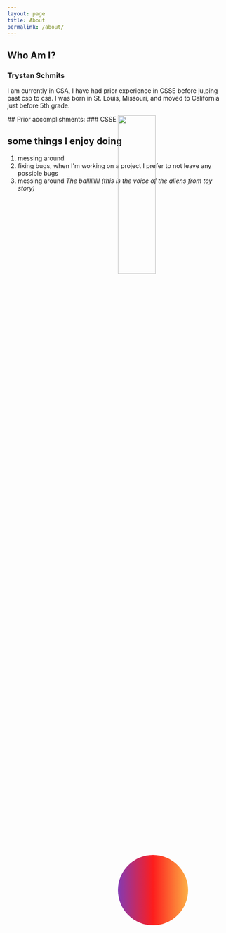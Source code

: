 ```yaml
---
layout: page
title: About
permalink: /about/
---
```

<style>
    img{
        position: absolute;
        width: 30%;
        height: auto;
        left: 50%;
        top: auto;
    }
    .imgOffset {
        left: -50%;
        top: auto;
    }
</style>

## Who Am I?
### Trystan Schmits
I am currently in CSA, I have had prior experience in CSSE before ju,ping past csp to csa.
I was born in St. Louis, Missouri, and moved to California just before 5th grade.
<p>
<img id="myImage" src="https://upload.wikimedia.org/wikipedia/commons/thumb/0/00/St_Louis_night_expblend_cropped.jpg/1200px-St_Louis_night_expblend_cropped.jpg" />
<img id="myImage2" class="imgOffset" src="https://i.natgeofe.com/n/34265a2f-6c80-4b56-bd5d-f7202c908ffc/balboa-park-san-diego-california01_square.jpg" />
</p>
## Prior accomplishments:
### CSSE
<ol id="listToPasteInto">
</ol>
<script>
    var acomplishments = [
        "During Tri1, my group and I created a game with simple lighting and interaction",
        "During Tri2, my main acommplishment was working on multiplayer for the class game",
        "Some other fun items...",
    ];
    var pasteInto = document.getElementById("listToPasteInto"); 
    acomplishments.forEach(string => {
        var li = document.createElement("li");
        li.innerText = string;
        pasteInto.append(li);
    })
    var myImage = document.getElementById("myImage");
    var myImage2 = document.getElementById("myImage2");
    var listOfEffects = ["blur(5px)","grayscale(100%)","invert(100%)","saturate(8)","sepia(100%)","hue-rotate(-90deg)"];
    var effectIndex = 0;
    function onEnter(){
        myImage.style.filter = listOfEffects[effectIndex];
        myImage2.style.filter = listOfEffects[effectIndex];
        effectIndex = (1 + effectIndex) % listOfEffects.length;
    }
    myImage.addEventListener("mouseenter",onEnter);
    myImage2.addEventListener("mouseenter",onEnter);
</script>

## some things I enjoy doing
1. messing around
2. fixing bugs, when I'm working on a project I prefer to not leave any possible bugs
3. messing around *The balllllllll (this is the voice of the aliens from toy story)*

<style>
        .container {
            display: block;
            background: rgb(131,58,180);
            background: linear-gradient(90deg, rgba(131,58,180,1) 0%, rgba(253,29,29,1) 50%, rgba(252,176,69,1) 100%);
            position: fixed;
            top: 50%;
            left: 50%;
            filter: none;
            height: 4%;
            width: auto;
            transition: .25s linear;
            border-radius: 50%;
            z-index: 2;
        }
        .gradient {
            background: rgb(131,58,180);
            background: linear-gradient(90deg, rgba(131,58,180,1) 0%, rgba(253,29,29,1) 50%, rgba(252,176,69,1) 100%);
            -webkit-background-clip: text;
            -webkit-text-fill-color: transparent;
        }
        .gradientB {
            background: rgb(252,176,69);
            background: linear-gradient(90deg, rgba(252,176,69,1) 0%, rgba(253,29,29,1) 50%, rgba(131,58,180,1) 100%);
        }
</style>

<canvas id="display" class="container" height="500px" width="500px"></canvas>

<script src="https://ajax.googleapis.com/ajax/libs/jquery/3.7.1/jquery.min.js"></script>

<script>
    var gravity = 6;

    var positionX = 50; //50 == 50%
    var positionY = 50;

    var velocityX = 0;
    var velocityY = 0;

    var rotation = 0;
    var rotationVelocity = 0;

    var canvas = document.getElementById("display");
    
    function updatePositionToVelocity(){
        velocityY = Math.min(velocityY,10);
        velocityY = Math.max(velocityY,-10);
        velocityX = Math.min(velocityX,5);
        velocityX = Math.max(velocityX,-5);
        // 0,0 is at top left corner and I want it to be bottom left
        positionX = positionX + velocityX;
        positionY = positionY + velocityY; //y is opposite;

        positionX = Math.max(positionX, -40);
        positionY = Math.max(positionY, -40);
    }
    function updateStyle(){
        var deltaX = 50-positionX;
        var deltaY = 50-positionY;

        deltaX = Math.max(deltaX, -40);
        deltaX = Math.min(deltaX, 40) * 25;
        deltaY = Math.max(deltaY, -40);
        deltaY = Math.min(deltaY, 40) * 25;

        if(deltaY == -1000){
            velocityY = Math.min(velocityY,0);
        }
        if(deltaX == -1000){
            velocityX = Math.min(velocityX,0);
        }
        
        // 0,0 is at top left corner and I want it to be bottom left
        var left = deltaX.toString() + "%";
        var top = deltaY.toString() + "%";
        var rot = rotation.toString() + "deg"; // sting
        canvas.style.transform= "translate(" + left + "," + top + ") rotate("+rot+")";
    }

    var fps = 24;
    var active = true;
    var animId;
    var currentFrame = 0;
    function frame() {
            currentFrame = (currentFrame + 1) % fps;
            
            velocityY -= gravity/fps;
            rotationVelocity *= 1-.9/fps;
            if (Math.abs(rotationVelocity) < 3) {
                rotationVelocity = 0;
                velocityX = 0;
            }
            rotation += rotationVelocity;
            updatePositionToVelocity();
            updateStyle();

            // Continue the animation loop
            setTimeout(function () {
                if (active == true) {
                    animId = requestAnimationFrame(frame);
                }
            }, 1000 / fps);
    }
    var directionMult = .5;
    canvas.addEventListener("click",()=>{
        rotationVelocity = Math.random() * 120 * directionMult;
        if(directionMult>=0){directionMult=-.5}else{directionMult =.5};
        velocityX =  -rotationVelocity/12;
        velocityY = 10;
        updatePositionToVelocity();
        updateStyle();

        var selectors = $("p,li,h1,h2,h3,h4").not('.gradient');
        if(selectors.length > 0){
            selectors.eq(Math.floor(Math.random() * selectors.length)).addClass("gradient");
        }
        else {
            selectors = $("*:visible").not('.gradientB').not('.gradient');
            selectors.eq(Math.floor(Math.random() * selectors.length)).addClass("gradientB");
        }
        
    })

    // Start the animation loop
    frame();
    

</script>
